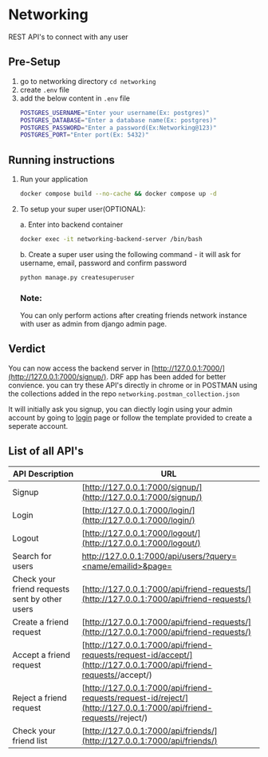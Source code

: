 # Networking
REST API's to connect with any user

## Pre-Setup
1. go to networking directory ```cd networking```
2. create ```.env``` file
3. add the below content in ```.env``` file
   ```bash
   POSTGRES_USERNAME="Enter your username(Ex: postgres)"
   POSTGRES_DATABASE="Enter a database name(Ex: postgres)"
   POSTGRES_PASSWORD="Enter a password(Ex:Networking@123)"
   POSTGRES_PORT="Enter port(Ex: 5432)"
   ```

## Running instructions

1. Run your application
    ```bash
    docker compose build --no-cache && docker compose up -d
    ```

2. To setup your super user(OPTIONAL):
   
   a. Enter into backend container
   ```bash
   docker exec -it networking-backend-server /bin/bash 
   ```
   b. Create a super user using the following command - it will ask for username, email, password and confirm password
   ```bash
   python manage.py createsuperuser
   ```
   ### Note:
   You can only perform actions after creating friends network instance with user as admin from django admin page.

## Verdict

You can now access the backend server in [http://127.0.0.1:7000/](http://127.0.0.1:7000/signup/). DRF app has been added for better convience. you can try these API's directly in chrome or in POSTMAN using the collections added in the repo ```networking.postman_collection.json```

It will initially ask you signup, you can diectly login using your admin account by going to [login](http://127.0.0.1:7000/login/) page or follow the template provided to create a seperate account.


## List of all API's

| API Description                                 | URL                                                                                      |
|-------------------------------------------------|------------------------------------------------------------------------------------------|
| Signup                                          | [http://127.0.0.1:7000/signup/](http://127.0.0.1:7000/signup/)                           |
| Login                                           | [http://127.0.0.1:7000/login/](http://127.0.0.1:7000/login/)                             |
| Logout                                          | [http://127.0.0.1:7000/logout/](http://127.0.0.1:7000/logout/)                           |
| Search for users                                | [http://127.0.0.1:7000/api/users/?query=<name/emailid>&page=<page number>](http://127.0.0.1:7000/api/users/?query=<name/emailid>) |
| Check your friend requests sent by other users | [http://127.0.0.1:7000/api/friend-requests/](http://127.0.0.1:7000/api/friend-requests/) |
| Create a friend request                        | [http://127.0.0.1:7000/api/friend-requests/](http://127.0.0.1:7000/api/friend-requests/) |
| Accept a friend request                        | [http://127.0.0.1:7000/api/friend-requests/request-id/accept/](http://127.0.0.1:7000/api/friend-requests/<request-id>/accept/) |
| Reject a friend request                        | [http://127.0.0.1:7000/api/friend-requests/request-id/reject/](http://127.0.0.1:7000/api/friend-requests/<request-id>/reject/) |
| Check your friend list                         | [http://127.0.0.1:7000/api/friends/](http://127.0.0.1:7000/api/friends/)                 |




